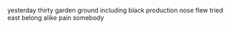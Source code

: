 yesterday thirty garden ground including black production nose flew tried east belong alike pain somebody